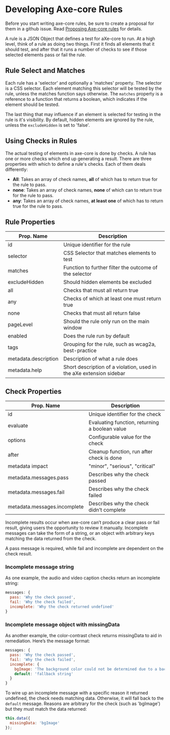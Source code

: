 # Developing Axe-core Rules

Before you start writing axe-core rules, be sure to create a proposal for them in a github issue. Read [Proposing Axe-core rules](./rule-proposal.md) for details.

A rule is a JSON Object that defines a test for aXe-core to run. At a high level, think of a rule as doing two things. First it finds all elements that it should test, and after that it runs a number of checks to see if those selected elements pass or fail the rule.

## Rule Select and Matches

Each rule has a 'selector' and optionally a 'matches' property. The selector is a CSS selector. Each element matching this selector will be tested by the rule, unless the matches function says otherwise. The `matches` property is a reference to a function that returns a boolean, which indicates if the element should be tested.

The last thing that may influence if an element is selected for testing in the rule is it's visibility. By default, hidden elements are ignored by the rule, unless   the `excludeHidden` is set to 'false'.

## Using Checks in Rules

The actual testing of elements in axe-core is done by checks. A rule has one or more checks which end up generating a result. There are three properties with which to define a rule's checks. Each of them deals differently:

- **All**: Takes an array of check names, **all** of which has to return true for the rule to pass.
- **none**: Takes an array of check names, **none** of which can to return true for the rule to pass.
- **any**: Takes an array of check names, **at least one** of which has to return true for the rule to pass.

## Rule Properties

| Prop. Name           | Description
|----------------------|-------------------------
| id                   | Unique identifier for the rule
| selector             | CSS Selector that matches elements to test
| matches              | Function to further filter the outcome of the selector
| excludeHidden        | Should hidden elements be excluded
| all                  | Checks that must all return true
| any                  | Checks of which at least one must return true
| none                 | Checks that must all return false
| pageLevel            | Should the rule only run on the main window
| enabled              | Does the rule run by default
| tags                 | Grouping for the rule, such as wcag2a, best-practice
| metadata.description | Description of what a rule does
| metadata.help        | Short description of a violation, used in the aXe extension sidebar

## Check Properties

| Prop. Name         | Description
|--------------------|-----------------
| id                 | Unique identifier for the check
| evaluate           | Evaluating function, returning a boolean value
| options            | Configurable value for the check
| after              | Cleanup function, run after check is done
| metadata impact    | "minor", "serious", "critical"
| metadata.messages.pass      | Describes why the check passed
| metadata.messages.fail      | Describes why the check failed
| metadata.messages.incomplete| Describes why the check didn’t complete

Incomplete results occur when axe-core can’t produce a clear pass or fail result,
giving users the opportunity to review it manually. Incomplete messages can take
the form of a string, or an object with arbitrary keys matching the data returned
from the check.

A pass message is required, while fail and incomplete are dependent on the check result.

### Incomplete message string

As one example, the audio and video caption checks return an incomplete string:
```javascript
messages: {
  pass: 'Why the check passed',
  fail: 'Why the check failed',
  incomplete: 'Why the check returned undefined'
}
```

### Incomplete message object with missingData

As another example, the color-contrast check returns missingData to aid in
remediation. Here’s the message format:

```javascript
messages: {
  pass: 'Why the check passed',
  fail: 'Why the check failed',
  incomplete: {
    bgImage: 'The background color could not be determined due to a background image',
    default: 'fallback string'
  }
}
```

To wire up an incomplete message with a specific reason it returned undefined,
the check needs matching data. Otherwise, it will fall back to the `default` message.
Reasons are arbitrary for the check (such as 'bgImage') but they must match the
data returned:

```javascript
this.data({
  missingData: 'bgImage'
});
```
